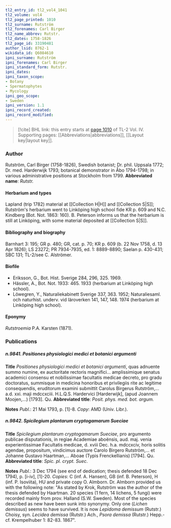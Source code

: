 ```yaml
---
tl2_entry_id: tl2_vol4_1041
tl2_volume: vol4
tl2_page_printed: 1010
tl2_surname: Rutström
tl2_forenames: Carl Birger
tl2_name_abbrev: Rutstr.
tl2_dates: 1758-1826
tl2_page_id: 33190481
author_lsid: 8762-1
wikidata_id: Q6084610
ipni_surname: Rutström
ipni_forenames: Carl Birger
ipni_standard_form: Rutstr.
ipni_dates: 
ipni_taxon_scope: 
- Botany
- Spermatophytes
- Mycology
ipni_geo_scope: 
- Sweden
ipni_version: 1.1
ipni_record_created: 
ipni_record_modified:
---
```



> [!cite] BHL link: this entry starts at [page 1010](https://www.biodiversitylibrary.org/page/33190481) of TL-2 Vol. IV.
> Supporting pages: [[Abbreviations|abbreviations]], [[Layout key|layout key]].

### Author

Rutström, Carl Birger (1758-1826), Swedish botanist; Dr. phil. Uppsala 1772; Dr. med. Harderwijk 1793; botanical demonstrator in Åbo 1794-1798; in various administrative positions at Stockholm from 1799. 
**Abbreviated name**: *Rutstr.*

#### Herbarium and types

Lapland (trip 1782) material at [[Collection H|H]] and [[Collection S|S]]; Rutström's herbarium went to Linköping high school fide KR p. 609 and N.C. Kindberg (Bot. Not. 1863: 160). B. Peterson informs us that the herbarium is still at Linköping, with some material deposited at [[Collection S|S]].

#### Bibliography and biography

Barnhart 3: 195; GR p. 480; GR, cat. p. 70; KR p. 609 (b. 22 Nov 1758, d. 13 Apr 1826); LS 23272; PR 7934-7935, ed. 1: 8889-8890; Saelan p. 430-431; SBC 131; TL-2/see C. Alströmer.

#### Biofile

- Eriksson, G., Bot. Hist. Sverige 284, 296, 325. 1969.
- Hässler, A., Bot. Not. 1933: 465. 1933 (herbarium at Linköping high school).
- Löwegren, Y., Naturaliekabinett Sverige 337, 363. 1952; Naturaliesaml. och naturhist. underv. vid läroverken 141, 147, 148. 1974 (herbarium at Linköping high school).

#### Eponymy

*Rutstroemia* P.A. Karsten (1871).

### Publications

##### n.9841. Positiones physiologici medici et botanici argumenti

**Title**
*Positiones physiologici medici et botanici argumenti*, quas adnuente summo numine, ex auctoritate rectoris magnifici... amplissimique senatus academici consensu et nobilissimae facultatis medicae decreto, pro gradu doctoratus, summisque in medicina honoribus et privilegiis rite ac legitime consequendis, eruditorum examini submittit Carolus Birgerus Rutström,... a.d. xxi. maji mdccxciii. H.L.Q.S. Hardervici \[Harderwijk\], (apud Joannem Moojen,...) \[1793\]. Qu.
**Abbreviated title**: *Posit. phys. med. bot. argum.*

**Notes**
*Publ*.: 21 Mai 1793, p. \[1\]-8. *Copy*: AMD (Univ. Libr.).

##### n.9842. Spicilegium plantarum cryptogamarum Sueciae

**Title**
*Spicilegium plantarum cryptogamarum Sueciae*, pro argumento publicae disputationis, in regiae Academiae aboënsis, aud. maj. venia experientissimae Facultatis medicae, d. xviii Dec. h.a. mdccxciv, horis solitis agendae, propositum, vindicimus auctore Carolo Birgero Rutström,... et Johanne Gustavo Haartman,... Aboae (Typis Frenckellianis) \[1794\]. Qu.
**Abbreviated title**: *Spic. pl. crypt. Suec*.

**Notes**
*Publ*.: 3 Dec 1794 (see end of dedication; thesis defended 18 Dec 1794), p. \[i-iv\], \[1\]-20.
*Copies*: C (inf. A. Hansen), GB (inf. B. Peterson), H (inf. P. Isoviita), HU and private copy O. Almborn. Dr. Almborn provided us with the following note: "As stated by Krok, Rutström was the author of the thesis defended by Haartman. 20 species (1 fern, 14 lichens, 5 fungi) were recorded mainly from prov. Halland (S.W. Sweden). Most of the species described as new have been sunk into synonymy. Only one (*Lichen demissus*) seems to have survived. It is now *Lepidoma demissum* (Rutstr.) Choisy, syn.
*Lecidea demissa* (Rutstr.) Ach., *Psora demissa* (Rutstr.) Hepp.-cf. Krempelhuber 1: 82-83. 1867".

